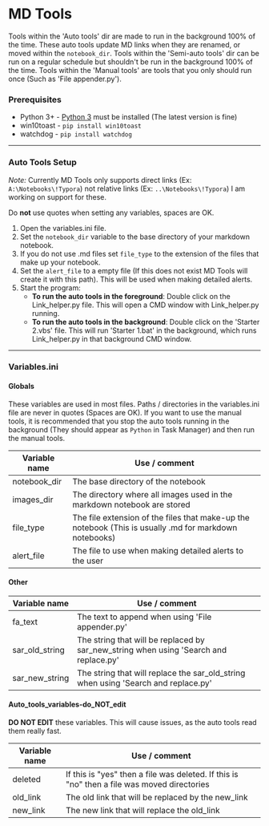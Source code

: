 # MD Tools

Tools within the 'Auto tools' dir are made to run in the background 100% of the time. These auto tools update MD links when they are renamed, or moved within the `notebook_dir`.
Tools within the 'Semi-auto tools' dir can be run on a regular schedule but shouldn't be run in the background 100% of the time.
Tools within the 'Manual tools' are tools that you only should run once (Such as 'File appender.py').

### Prerequisites

* Python 3+ - [Python 3](https://www.python.org/downloads/) must be installed (The latest version is fine)
* win10toast - `pip install win10toast`
* watchdog - `pip install watchdog`

---

### Auto Tools Setup

*Note:* Currently MD Tools only supports direct links (Ex: `A:\Notebooks\!Typora`) not relative links (Ex: `..\Notebooks\!Typora`) I am working on support for these.

Do **not** use quotes when setting any variables, spaces are OK.

1. Open the variables.ini file.
2. Set the `notebook_dir` variable to the base directory of your markdown notebook.
3. If you do not use .md files set `file_type` to the extension of the files that make up your notebook.
4. Set the `alert_file` to a empty file (If this does not exist MD Tools will create it with this path). This will be used when making detailed alerts.
5. Start the program:
   * **To run the auto tools in the foreground**: Double click on the Link_helper.py file. This will open a CMD window with Link_helper.py running.
   * **To run the auto tools in the background**: Double click on the 'Starter 2.vbs' file. This will run 'Starter 1.bat' in the background, which runs Link_helper.py in that background CMD window.

---

### Variables.ini

#### Globals

These variables are used in most files. Paths / directories in the variables.ini file are never in quotes (Spaces are OK). 
If you want to use the manual tools, it is recommended that you stop the auto tools running in the background (They should appear as `Python` in Task Manager) and then run the manual tools.

| Variable name | Use / comment                                                |
| ------------- | ------------------------------------------------------------ |
| notebook_dir  | The base directory of the notebook                           |
| images_dir    | The directory where all images used in the markdown notebook are stored |
| file_type     | The file extension of the files that make-up the notebook (This is usually .md for markdown notebooks) |
| alert_file    | The file to use when making detailed alerts to the user      |

#### Other

| Variable name  | Use / comment                                                |
| -------------- | ------------------------------------------------------------ |
| fa_text        | The text to append when using 'File appender.py'             |
| sar_old_string | The string that will be replaced by sar_new_string when using 'Search and replace.py' |
| sar_new_string | The string that will replace the sar_old_string when using 'Search and replace.py' |

#### Auto_tools_variables-do_NOT_edit

**DO NOT EDIT** these variables. This will cause issues, as the auto tools read them really fast.

| Variable name | Use / comment                                                |
| ------------- | ------------------------------------------------------------ |
| deleted       | If this is "yes" then a file was deleted. If this is "no" then a file was moved directories |
| old_link      | The old link that will be replaced by the new_link           |
| new_link      | The new link that will replace the old_link                  |
